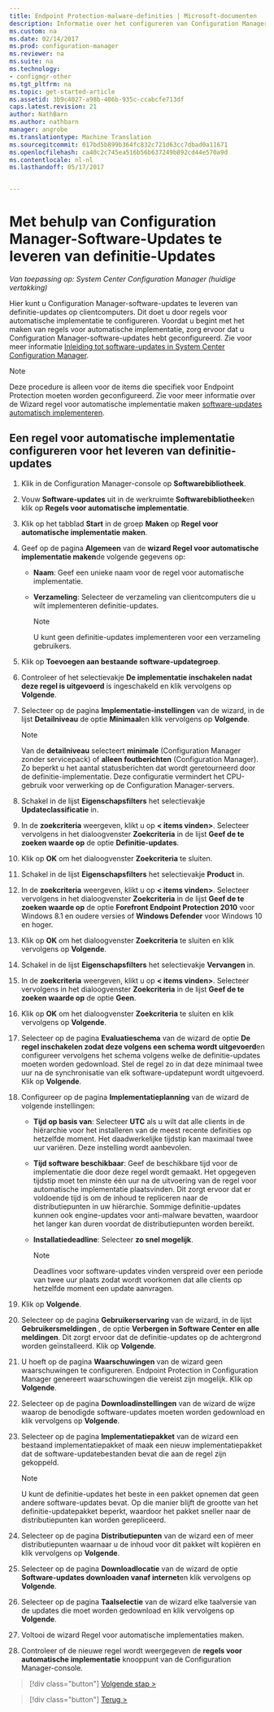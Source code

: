 ```yaml
---
title: Endpoint Protection-malware-definities | Microsoft-documenten
description: Informatie over het configureren van Configuration Manager-software-updates te leveren van definitie-updates op clientcomputers.
ms.custom: na
ms.date: 02/14/2017
ms.prod: configuration-manager
ms.reviewer: na
ms.suite: na
ms.technology:
- configmgr-other
ms.tgt_pltfrm: na
ms.topic: get-started-article
ms.assetid: 3b9c4027-a98b-406b-935c-ccabcfe713df
caps.latest.revision: 21
author: NathBarn
ms.author: nathbarn
manager: angrobe
ms.translationtype: Machine Translation
ms.sourcegitcommit: 017bd5b899b364fc832c721d63cc7dbad0a11671
ms.openlocfilehash: ca40c2c745ea516b56b637249b892cd44e570a9d
ms.contentlocale: nl-nl
ms.lasthandoff: 05/17/2017


---
```


#  <a name="using-configuration-manager-software-updates-to-deliver-definition-updates"></a>Met behulp van Configuration Manager-Software-Updates te leveren van definitie-Updates

*Van toepassing op: System Center Configuration Manager (huidige vertakking)*


 Hier kunt u Configuration Manager-software-updates te leveren van definitie-updates op clientcomputers. Dit doet u door regels voor automatische implementatie te configureren. Voordat u begint met het maken van regels voor automatische implementatie, zorg ervoor dat u Configuration Manager-software-updates hebt geconfigureerd. Zie voor meer informatie [Inleiding tot software-updates in System Center Configuration Manager](/sccm/sum/understand/software-updates-introduction).

> [!NOTE]
>  Deze procedure is alleen voor de items die specifiek voor Endpoint Protection moeten worden geconfigureerd. Zie voor meer informatie over de Wizard regel voor automatische implementatie maken [software-updates automatisch implementeren](/sccm/sum/deploy-use/automatically-deploy-software-updates).

## <a name="to-configure-an-automatic-deployment-rule-to-deliver-definition-updates"></a>Een regel voor automatische implementatie configureren voor het leveren van definitie-updates

1.  Klik in de Configuration Manager-console op **Softwarebibliotheek**.

2.  Vouw **Software-updates** uit in de werkruimte **Softwarebibliotheek**en klik op **Regels voor automatische implementatie**.

3.  Klik op het tabblad **Start** in de groep **Maken** op **Regel voor automatische implementatie maken**.

4.  Geef op de pagina **Algemeen** van de **wizard Regel voor automatische implementatie maken**de volgende gegevens op:

    -   **Naam**: Geef een unieke naam voor de regel voor automatische implementatie.

    -   **Verzameling**: Selecteer de verzameling van clientcomputers die u wilt implementeren definitie-updates.

        > [!NOTE]
        >  U kunt geen definitie-updates implementeren voor een verzameling gebruikers.

5.  Klik op **Toevoegen aan bestaande software-updategroep**.

6.  Controleer of het selectievakje  **De implementatie inschakelen nadat deze regel is uitgevoerd** is ingeschakeld en klik vervolgens op **Volgende**.

7.  Selecteer op de pagina **Implementatie-instellingen** van de wizard, in de lijst **Detailniveau** de optie **Minimaal**en klik vervolgens op **Volgende**.

    > [!NOTE]
    >  Van de **detailniveau** selecteert **minimale** (Configuration Manager zonder servicepack) of **alleen foutberichten** (Configuration Manager). Zo beperkt u het aantal statusberichten dat wordt geretourneerd door de definitie-implementatie. Deze configuratie vermindert het CPU-gebruik voor verwerking op de Configuration Manager-servers.

8.  Schakel in de lijst **Eigenschapsfilters** het selectievakje **Updateclassificatie** in.

9. In de **zoekcriteria** weergeven, klikt u op **< items vinden\>**. Selecteer vervolgens in het dialoogvenster **Zoekcriteria** in de lijst **Geef de te zoeken waarde op** de optie **Definitie-updates**.

10. Klik op **OK** om het dialoogvenster **Zoekcriteria** te sluiten.

11. Schakel in de lijst **Eigenschapsfilters** het selectievakje **Product** in.

12. In de **zoekcriteria** weergeven, klikt u op **< items vinden\>**. Selecteer vervolgens in het dialoogvenster **Zoekcriteria** in de lijst **Geef de te zoeken waarde op** de optie **Forefront Endpoint Protection 2010** voor Windows 8.1 en oudere versies of **Windows Defender** voor Windows 10 en hoger.

13. Klik op **OK** om het dialoogvenster **Zoekcriteria** te sluiten en klik vervolgens op **Volgende**.

14. Schakel in de lijst **Eigenschapsfilters** het selectievakje **Vervangen** in.

15. In de **zoekcriteria** weergeven, klikt u op **< items vinden\>**. Selecteer vervolgens in het dialoogvenster **Zoekcriteria** in de lijst **Geef de te zoeken waarde op** de optie **Geen**.

16. Klik op **OK** om het dialoogvenster **Zoekcriteria** te sluiten en klik vervolgens op **Volgende**.

17. Selecteer op de pagina **Evaluatieschema** van de wizard de optie **De regel inschakelen zodat deze volgens een schema wordt uitgevoerd**en configureer vervolgens het schema volgens welke de definitie-updates moeten worden gedownload. Stel de regel zo in dat deze minimaal twee uur na de synchronisatie van elk software-updatepunt wordt uitgevoerd. Klik op **Volgende**.

18. Configureer op de pagina **Implementatieplanning** van de wizard de volgende instellingen:

    -   **Tijd op basis van**: Selecteer **UTC** als u wilt dat alle clients in de hiërarchie voor het installeren van de meest recente definities op hetzelfde moment. Het daadwerkelijke tijdstip kan maximaal twee uur variëren. Deze instelling wordt aanbevolen.

    -   **Tijd software beschikbaar**: Geef de beschikbare tijd voor de implementatie die door deze regel wordt gemaakt. Het opgegeven tijdstip moet ten minste één uur na de uitvoering van de regel voor automatische implementatie plaatsvinden. Dit zorgt ervoor dat er voldoende tijd is om de inhoud te repliceren naar de distributiepunten in uw hiërarchie. Sommige definitie-updates kunnen ook engine-updates voor anti-malware bevatten, waardoor het langer kan duren voordat de distributiepunten worden bereikt.

    -   **Installatiedeadline**: Selecteer **zo snel mogelijk**.

        > [!NOTE]
        >  Deadlines voor software-updates vinden verspreid over een periode van twee uur plaats zodat wordt voorkomen dat alle clients op hetzelfde moment een update aanvragen.

19. Klik op **Volgende**.

20. Selecteer op de pagina **Gebruikerservaring** van de wizard, in de lijst **Gebruikersmeldingen** , de optie **Verbergen in Software Center en alle meldingen**.   Dit zorgt ervoor dat de definitie-updates op de achtergrond worden geïnstalleerd. Klik op **Volgende**.

21. U hoeft op de pagina **Waarschuwingen** van de wizard geen waarschuwingen te configureren. Endpoint Protection in Configuration Manager genereert waarschuwingen die vereist zijn mogelijk. Klik op **Volgende**.

22. Selecteer op de pagina **Downloadinstellingen** van de wizard de wijze waarop de benodigde software-updates moeten worden gedownload en klik vervolgens op **Volgende**.

23. Selecteer op de pagina **Implementatiepakket** van de wizard een bestaand implementatiepakket of maak een nieuw implementatiepakket dat de software-updatebestanden bevat die aan de regel zijn gekoppeld.

    > [!NOTE]
    >  U kunt de definitie-updates het beste in een pakket opnemen dat geen andere software-updates bevat. Op die manier blijft de grootte van het definitie-updatepakket beperkt, waardoor het pakket sneller naar de distributiepunten kan worden gerepliceerd.

24. Selecteer op de pagina **Distributiepunten** van de wizard een of meer distributiepunten waarnaar u de inhoud voor dit pakket wilt kopiëren en klik vervolgens op **Volgende**.

25. Selecteer op de pagina **Downloadlocatie** van de wizard de optie **Software-updates downloaden vanaf internet**en klik vervolgens op **Volgende**.

26. Selecteer op de pagina **Taalselectie** van de wizard elke taalversie van de updates die moet worden gedownload en klik vervolgens op **Volgende**.

27. Voltooi de wizard Regel voor automatische implementaties maken.

28. Controleer of de nieuwe regel wordt weergegeven de **regels voor automatische implementatie** knooppunt van de Configuration Manager-console.


> [!div class="button"]
[Volgende stap >](endpoint-antimalware-policies.md)

> [!div class="button"]
[Terug >](endpoint-configure-alerts.md)

